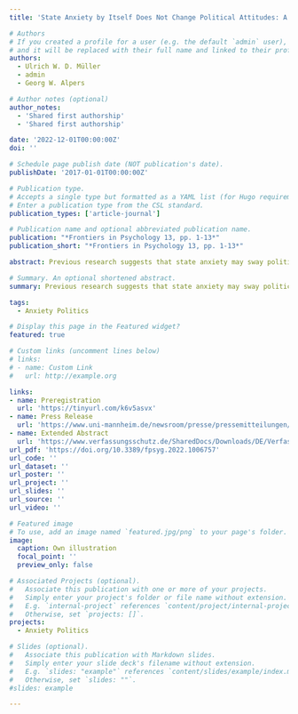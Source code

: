 ```yaml
---
title: 'State Anxiety by Itself Does Not Change Political Attitudes: A Threat of Shock Experiment'

# Authors
# If you created a profile for a user (e.g. the default `admin` user), write the username (folder name) here
# and it will be replaced with their full name and linked to their profile.
authors:
  - Ulrich W. D. Müller
  - admin
  - Georg W. Alpers

# Author notes (optional)
author_notes:
  - 'Shared first authorship'
  - 'Shared first authorship'

date: '2022-12-01T00:00:00Z'
doi: ''

# Schedule page publish date (NOT publication's date).
publishDate: '2017-01-01T00:00:00Z'

# Publication type.
# Accepts a single type but formatted as a YAML list (for Hugo requirements).
# Enter a publication type from the CSL standard.
publication_types: ['article-journal']

# Publication name and optional abbreviated publication name.
publication: "*Frontiers in Psychology 13, pp. 1-13*"
publication_short: "*Frontiers in Psychology 13, pp. 1-13*"

abstract: Previous research suggests that state anxiety may sway political attitudes. However, previous experimental procedures induced anxiety using political contexts (e.g., social or economic threat). In a pre-registered laboratory experiment, we set out to examine if anxiety that is unrelated to political contexts can influence political attitudes. We induced anxiety with a threat of shock paradigm, void of any political connotation. All participants were instructed that they might receive an electric stimulus during specified threat periods and none during safety periods. Participants were randomly assigned to one of two conditions. Political attitudes (implicit and explicit) were assessed under safety in one condition and under threat in the other. Psychometric, as well as physiological data (skin conductance, heart rate), confirmed that anxiety was induced successfully. However, this emotional state did not alter political attitudes. In a Bayesian analytical approach, we confirmed the absence of an effect. Our results suggest that state anxiety by itself does not sway political attitudes. Previously observed effects that were attributed to anxiety may be conditional on a political context of threat.

# Summary. An optional shortened abstract.
summary: Previous research suggests that state anxiety may sway political attitudes. However, previous experimental procedures induced anxiety using political contexts (e.g., social or economic threat). In a pre-registered laboratory experiment, we set out to examine if anxiety that is unrelated to political contexts can influence political attitudes. We induced anxiety with a threat of shock paradigm, void of any political connotation. All participants were instructed that they might receive an electric stimulus during specified threat periods and none during safety periods. Participants were randomly assigned to one of two conditions. Political attitudes (implicit and explicit) were assessed under safety in one condition and under threat in the other. Psychometric, as well as physiological data (skin conductance, heart rate), confirmed that anxiety was induced successfully. However, this emotional state did not alter political attitudes. In a Bayesian analytical approach, we confirmed the absence of an effect. Our results suggest that state anxiety by itself does not sway political attitudes. Previously observed effects that were attributed to anxiety may be conditional on a political context of threat.

tags:
  - Anxiety Politics

# Display this page in the Featured widget?
featured: true

# Custom links (uncomment lines below)
# links:
# - name: Custom Link
#   url: http://example.org

links:
- name: Preregistration
  url: 'https://tinyurl.com/k6v5asvx'
- name: Press Release
  url: 'https://www.uni-mannheim.de/newsroom/presse/pressemitteilungen/2019/august/koennen-emotionen-wahlkaempfe-entscheiden/'
- name: Extended Abstract
  url: 'https://www.verfassungsschutz.de/SharedDocs/Downloads/DE/Verfassungsschutz/programm-wis-konferenz.pdf?__blob=publicationFile&v=3'
url_pdf: 'https://doi.org/10.3389/fpsyg.2022.1006757'
url_code: ''
url_dataset: ''
url_poster: ''
url_project: ''
url_slides: ''
url_source: ''
url_video: ''

# Featured image
# To use, add an image named `featured.jpg/png` to your page's folder.
image:
  caption: Own illustration
  focal_point: ''
  preview_only: false

# Associated Projects (optional).
#   Associate this publication with one or more of your projects.
#   Simply enter your project's folder or file name without extension.
#   E.g. `internal-project` references `content/project/internal-project/index.md`.
#   Otherwise, set `projects: []`.
projects:
  - Anxiety Politics 

# Slides (optional).
#   Associate this publication with Markdown slides.
#   Simply enter your slide deck's filename without extension.
#   E.g. `slides: "example"` references `content/slides/example/index.md`.
#   Otherwise, set `slides: ""`.
#slides: example

---
```



